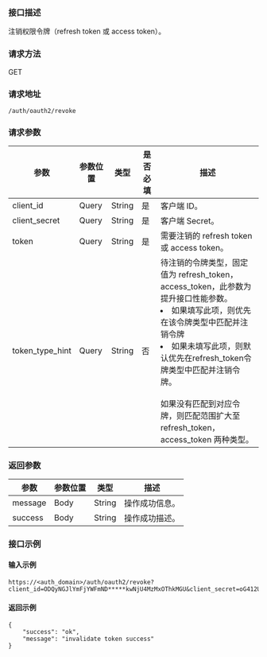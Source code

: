 ### 接口描述
注销权限令牌（refresh token 或 access token）。

### 请求方法
GET
### 请求地址
```
/auth/oauth2/revoke
```
### 请求参数
| 参数          | 参数位置 | 类型   | 是否必填 | 描述          |
| ------------- | -------- | ------ | -------- | ------------- |
| client_id     | Query    | String | 是       | 客户端 ID。     |
| client_secret | Query    | String | 是       | 客户端 Secret。 |
| token         | Query    | String | 是       | 需要注销的 refresh token 或 access token。 |
| token_type_hint	         | Query    | String |否       | 待注销的令牌类型，固定值为 refresh_token，access_token，此参数为提升接口性能参数。<li>如果填写此项，则优先在该令牌类型中匹配并注销令牌</li><li>如果未填写此项，则默认优先在refresh_token令牌类型中匹配并注销令牌。</li><br>如果没有匹配到对应令牌，则匹配范围扩大至 refresh_token，access_token 两种类型。|

### 返回参数
| 参数    | 参数位置 | 类型   |  描述         |
| ------- | -------- | ------ | ------------ |
| message | Body     | String |  操作成功信息。 |
| success | Body     | String |  操作成功描述。 |

### 接口示例
#### 输入示例
```
https://<auth_domain>/auth/oauth2/revoke?client_id=ODQyNGJlYmFjYWFmND*****kwNjU4MzMxOThkMGU&client_secret=oG412Uk6*****wJfvWUdJht1j%2bq&token=c6a40b185c8*****ed0f59509b541&token_type_hint=access_token
```
#### 返回示例
```
{
    "success": "ok",
    "message": "invalidate token success"
}
```
